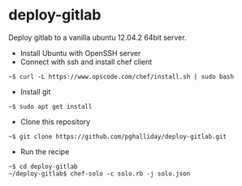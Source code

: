 deploy-gitlab
=============

Deploy gitlab to a vanilla ubuntu 12.04.2 64bit server.

- Install Ubuntu with OpenSSH server
- Connect with ssh and install chef client

```
~$ curl -L https://www.opscode.com/chef/install.sh | sudo bash
```

- Install git

```
~$ sudo apt get install
```

- Clone this repository

```
~$ git clone https://github.com/pghalliday/deploy-gitlab.git
```

- Run the recipe

```
~$ cd deploy-gitlab
~/deploy-gitlab$ chef-solo -c solo.rb -j solo.json
```
